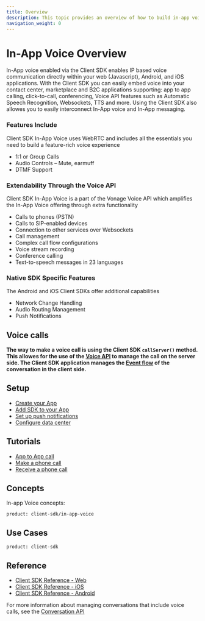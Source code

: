 ```yaml
---
title: Overview
description: This topic provides an overview of how to build in-app voice applications using the Client SDK.
navigation_weight: 0
---
```


# In-App Voice Overview

In-App voice enabled via the Client SDK enables IP based voice communication directly within your web (Javascript), Android, and iOS applications.  With the Client SDK you can easily embed voice into your contact center, marketplace and B2C applications supporting: app to app calling, click-to-call, conferencing, Voice API features such as Automatic Speech Recognition, Websockets, TTS and more. Using the Client SDK also allowes you to easily interconnect In-App voice and In-App messaging.

### Features Include
Client SDK In-App Voice uses WebRTC and includes all the essentials you need to build a feature-rich voice experience

* 1:1 or Group Calls
* Audio Controls – Mute, earmuff
* DTMF Support

### Extendability Through the Voice API
Client SDK In-App Voice is a part of the Vonage Voice API which amplifies the In-App Voice offering through extra functionality

* Calls to phones (PSTN)
* Calls to SIP-enabled devices
* Connection to other services over Websockets
* Call management
* Complex call flow configurations
* Voice stream recording
* Conference calling
* Text-to-speech messages in 23 languages

### Native SDK Specific Features
The Android and iOS Client SDKs offer additional capabilities

* Network Change Handling
* Audio Routing Management
* Push Notifications

## Voice calls

**The way to make a voice call is using the Client SDK `callServer()` method. This allowes for the use of the [Voice API](/voice/voice-api/overview) to manage the call on the server side. The Client SDK application manages the [Event flow](/conversation/guides/event-flow) of the conversation in the client side.**

## Setup

* [Create your App](/client-sdk/setup/create-your-application)
* [Add SDK to your App](/client-sdk/setup/add-sdk-to-your-app)
* [Set up push notifications](/client-sdk/setup/set-up-push-notifications)
* [Configure data center](/client-sdk/setup/configure-data-center)

## Tutorials

* [App to App call](/client-sdk/tutorials/app-to-app)
* [Make a phone call](/client-sdk/tutorials/app-to-phone)
* [Receive a phone call](/client-sdk/tutorials/phone-to-app)

## Concepts

In-app Voice concepts:

```concept_list
product: client-sdk/in-app-voice
```

## Use Cases

```use_cases
product: client-sdk
```

## Reference

* [Client SDK Reference - Web](/sdk/client-sdk/javascript)
* [Client SDK Reference - iOS](/sdk/client-sdk/ios)
* [Client SDK Reference - Android](/sdk/client-sdk/android)

For more information about managing conversations that include voice calls, see the [Conversation API](/conversation/overview)
